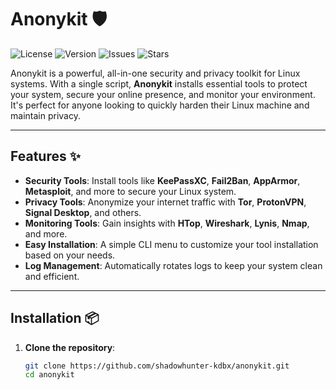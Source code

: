 # Anonykit :shield:

![License](https://img.shields.io/github/license/shadowhunter-kdbx/anonykit)
![Version](https://img.shields.io/github/v/release/shadowhunter-kdbx/anonykit)
![Issues](https://img.shields.io/github/issues/shadowhunter-kdbx/anonykit)
![Stars](https://img.shields.io/github/stars/shadowhunter-kdbx/anonykit)

Anonykit is a powerful, all-in-one security and privacy toolkit for Linux systems. With a single script, **Anonykit** installs essential tools to protect your system, secure your online presence, and monitor your environment. It's perfect for anyone looking to quickly harden their Linux machine and maintain privacy.

---

## Features :sparkles:
- **Security Tools**: Install tools like **KeePassXC**, **Fail2Ban**, **AppArmor**, **Metasploit**, and more to secure your Linux system.
- **Privacy Tools**: Anonymize your internet traffic with **Tor**, **ProtonVPN**, **Signal Desktop**, and others.
- **Monitoring Tools**: Gain insights with **HTop**, **Wireshark**, **Lynis**, **Nmap**, and more.
- **Easy Installation**: A simple CLI menu to customize your tool installation based on your needs.
- **Log Management**: Automatically rotates logs to keep your system clean and efficient.
  
---

## Installation :package:
1. **Clone the repository**:
   ```bash
   git clone https://github.com/shadowhunter-kdbx/anonykit.git
   cd anonykit
